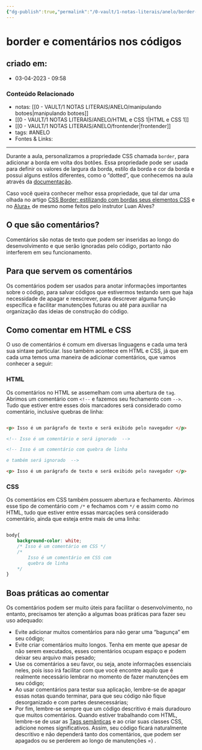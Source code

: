 ```yaml
---
{"dg-publish":true,"permalink":"/0-vault/1-notas-literais/anelo/border-e-comentarios-nos-codigos/","tags":["ANELO"],"dgHomeLink":true,"dgShowLocalGraph":true,"dgShowFileTree":true,"dgEnableSearch":true}
---
```


# border e comentários nos códigos

## criado em: 
-  03-04-2023 - 09:58

### Conteúdo Relacionado
- notas: [[0 - VAULT/1 NOTAS LITERAIS/ANELO/manipulando botoes\|manipulando botoes]]
- [[0 - VAULT/1 NOTAS LITERAIS/ANELO/HTML e CSS 1\|HTML e CSS 1]]
- [[0 - VAULT/1 NOTAS LITERAIS/ANELO/frontender\|frontender]]
- tags: #ANELO
- Fontes & Links: 

---

Durante a aula, personalizamos a propriedade CSS chamada `border`, para adicionar a borda em volta dos botões. Essa propriedade pode ser usada para definir os valores de largura da borda, estilo da borda e cor da borda e possui alguns estilos diferentes, como o “dotted”, que conhecemos na aula através da [documentação](https://www.w3schools.com/css/css_border.asp).

Caso você queira conhecer melhor essa propriedade, que tal dar uma olhada no artigo [CSS Border: estilizando com bordas seus elementos CSS](https://www.alura.com.br/artigos/css-border-estilizando-bordas-elementos-css) e no [Alura+](https://cursos.alura.com.br/extra/alura-mais/css-border-estilizando-com-bordas-seus-elementos-css-c1486) de mesmo nome feitos pelo instrutor Luan Alves?

## O que são comentários?

Comentários são notas de texto que podem ser inseridas ao longo do desenvolvimento e que serão ignoradas pelo código, portanto não interferem em seu funcionamento.

## Para que servem os comentários

Os comentários podem ser usados para anotar informações importantes sobre o código, para salvar códigos que estivermos testando sem que haja necessidade de apagar e reescrever, para descrever alguma função específica e facilitar manutenções futuras ou até para auxiliar na organização das ideias de construção do código.

## Como comentar em HTML e CSS

O uso de comentários é comum em diversas linguagens e cada uma terá sua sintaxe particular. Isso também acontece em HTML e CSS, já que em cada uma temos uma maneira de adicionar comentários, que vamos conhecer a seguir:

### HTML

Os comentários no HTML se assemelham com uma abertura de `tag`. Abrimos um comentário com `<!--` e fazemos seu fechamento com `-->`. Tudo que estiver entre esses dois marcadores será considerado como comentário, inclusive quebras de linha:

```html

<p> Isso é um parágrafo de texto e será exibido pelo navegador </p>

<!-- Isso é um comentário e será ignorado  -->

<!-- Isso é um comentário com quebra de linha

e também será ignorado  -->

<p> Isso é um parágrafo de texto e será exibido pelo navegador </p>
```

### CSS

Os comentários em CSS também possuem abertura e fechamento. Abrimos esse tipo de comentário com `/*` e fechamos com `*/` e assim como no HTML, tudo que estiver entre essas marcações será considerado comentário, ainda que esteja entre mais de uma linha:

```css

body{
    background-color: white; 
    /* Isso é um comentário em CSS */
    /* 
        Isso é um comentário em CSS com
        quebra de linha
    */
}
```

## Boas práticas ao comentar

Os comentários podem ser muito úteis para facilitar o desenvolvimento, no entanto, precisamos ter atenção a algumas boas práticas para fazer seu uso adequado:

-   Evite adicionar muitos comentários para não gerar uma “bagunça” em seu código;
-   Evite criar comentários muito longos. Tenha em mente que apesar de não serem executados, esses comentários ocupam espaço e podem deixar seu arquivo mais pesado;
-   Use os comentários a seu favor, ou seja, anote informações essenciais neles, pois isso irá facilitar com que você encontre aquilo que é realmente necessário lembrar no momento de fazer manutenções em seu código;
-   Ao usar comentários para testar sua aplicação, lembre-se de apagar essas notas quando terminar, para que seu código não fique desorganizado e com partes desnecessárias;
-   Por fim, lembre-se sempre que um código descritivo é mais duradouro que muitos comentários. Quando estiver trabalhando com HTML, lembre-se de usar as [Tags semânticas](https://developer.mozilla.org/pt-BR/docs/Glossary/Semantics) e ao criar suas classes CSS, adicione nomes significativos. Assim, seu código ficará naturalmente descritivo e não dependerá tanto dos comentários, que podem ser apagados ou se perderem ao longo de manutenções =) .